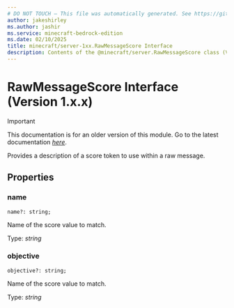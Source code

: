 ```yaml
---
# DO NOT TOUCH — This file was automatically generated. See https://github.com/mojang/minecraftapidocsgenerator to modify descriptions, examples, etc.
author: jakeshirley
ms.author: jashir
ms.service: minecraft-bedrock-edition
ms.date: 02/10/2025
title: minecraft/server-1xx.RawMessageScore Interface
description: Contents of the @minecraft/server.RawMessageScore class (Version 1.x.x).
---
```

# RawMessageScore Interface (Version 1.x.x)

> [!IMPORTANT]
> This documentation is for an older version of this module. Go to the latest documentation [*here*](../../../scriptapi/minecraft/server/RawMessageScore.md).

Provides a description of a score token to use within a raw message.

## Properties

### **name**
`name?: string;`

Name of the score value to match.

Type: *string*

### **objective**
`objective?: string;`

Name of the score value to match.

Type: *string*
